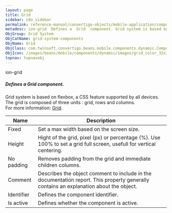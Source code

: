 ```yaml
---
layout: page
title: Grid
sidebar: c8o_sidebar
permalink: reference-manual/convertigo-objects/mobile-application/components/grid-system-components/grid/
metadesc: ion-grid  Defines a  Grid  component. Grid system is based on flexbox, a CSS feature supported by all devices. The grid is composed of three units   g
ObjGroup: Grid System
ObjCatName: grid-system-components
ObjName: Grid
ObjClass: com.twinsoft.convertigo.beans.mobile.components.dynamic.ComponentManager$1
ObjIcon: /images/beans/mobile/components/dynamic/images/grid_color_32x32.png
topnav: topnavobj
---
```

ion-grid<br/>

##### Defines a <i>Grid</i> component.<br/>
Grid system is based on flexbox, a CSS feature supported by all devices.<br/>
The grid is composed of three units : grid, rows and columns.<br/>
 For more information: <a href='https://ionicframework.com/docs/v3/components/#grid' target='_blank'>Grid</a>.

Name | Description 
--- | ---
Fixed | Set a max width based on the screen size.
Height | Hight of the grid, pixel (px) or percentage (%). Use 100% to set a grid full screen, usefull for vertical centering.
No padding | Removes padding from the grid and immediate children columns.
Comment | Describes the object comment to include in the documentation report.  This property generally contains an explanation about the object. 
Identifier | Defines the component identifier.  
Is active | Defines whether the component is active. 

